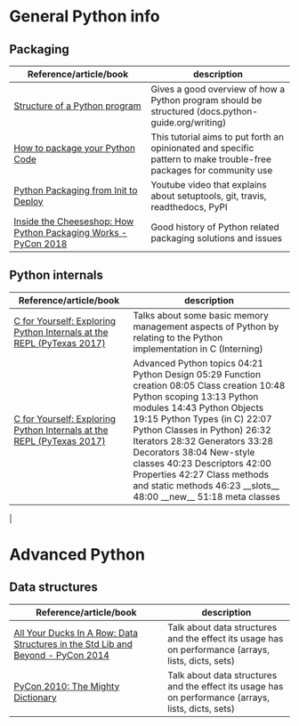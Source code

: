 # General Python info

## Packaging

| Reference/article/book | description  |
|--|--|
| [Structure of a Python program](https://docs.python-guide.org/writing/structure/) | Gives a good overview of how a Python program should be structured (docs.python-guide.org/writing) |
| [How to package your Python Code](https://python-packaging.readthedocs.io/en/latest/index.html) | This tutorial aims to put forth an opinionated and specific pattern to make trouble-free packages for community use |
| [Python Packaging from Init to Deploy](https://www.youtube.com/watch?v=4fzAMdLKC5k) | Youtube video that explains about setuptools, git, travis, readthedocs, PyPI |
| [Inside the Cheeseshop: How Python Packaging Works - PyCon 2018](https://www.youtube.com/watch?v=AQsZsgJ30AE) | Good history of Python related packaging solutions and issues |

## Python internals

| Reference/article/book | description  |
|--|--|
| [C for Yourself: Exploring Python Internals at the REPL (PyTexas 2017)](https://www.youtube.com/watch?v=zhvnyGd0n8Q) | Talks about some basic memory management aspects of Python by relating to the Python implementation in C (Interning) |
| [C for Yourself: Exploring Python Internals at the REPL (PyTexas 2017)](https://www.youtube.com/watch?v=zhvnyGd0n8Q) | Advanced Python topics  04:21 Python Design 05:29 Function creation 08:05 Class creation 10:48 Python scoping 13:13 Python modules 14:43 Python  Objects 19:15 Python Types (in C) 22:07 Python Classes in Python) 26:32 Iterators 28:32 Generators 33:28 Decorators 38:04 New-style classes 40:23 Descriptors 42:00 Properties 42:27 Class methods and static methods 46:23 \_\_slots\_\_ 48:00 \_\_new\_\_ 51:18 meta classes
|


# Advanced Python

## Data structures

| Reference/article/book | description  |
|--|--|
| [All Your Ducks In A Row: Data Structures in the Std Lib and Beyond - PyCon 2014](https://www.youtube.com/watch?v=fYlnfvKVDoM) | Talk about data structures and the effect its usage has on performance (arrays, lists, dicts, sets) |
| [PyCon 2010: The Mighty Dictionary](https://www.youtube.com/watch?v=C4Kc8xzcA68) | Talk about data structures and the effect its usage has on performance (arrays, lists, dicts, sets) |


<!--stackedit_data:
eyJoaXN0b3J5IjpbLTE3NTAyNTMwNjcsMTgyNTMwOTIyOSwtMz
kxNjMxODIzLDE3MjgwMDE1OTUsLTEyNjUyMTAzMDZdfQ==
-->
